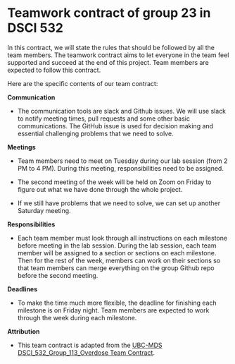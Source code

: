 # Teamwork contract of group 23 in DSCI 532

In this contract, we will state the rules that should be followed by all the team members. The teamwork contract aims to let everyone in the team feel supported and succeed at the end of this project. Team members are expected to follow this contract. 


Here are the specific contents of our team contract:

**Communication**

- The communication tools are slack and Github issues. We will use slack to notify meeting times, pull requests and some other basic communications. The GitHub issue is used for decision making and essential challenging problems that we need to solve. 

**Meetings**

- Team members need to meet on Tuesday during our lab session (from 2 PM to 4 PM). During this meeting, responsibilities need to be assigned.

- The second meeting of the week will be held on Zoom on Friday to figure out what we have done through the whole project. 

- If we still have problems that we need to solve, we can set up another Saturday meeting. 

**Responsibilities**

- Each team member must look through all instructions on each milestone before meeting in the lab session. During the lab session, each team member will be assigned to a section or sections on each milestone. Then for the rest of the week, members can work on their sections so that team members can merge everything on the group Github repo before the second meeting.


**Deadlines**

- To make the time much more flexible, the deadline for finishing each milestone is on Friday night. Team members are expected to work through the week during each milestone.


**Attribution**

- This team contract is adapted from the [UBC-MDS DSCI_532_Group_113_Overdose Team Contract](https://github.com/UBC-MDS/DSCI_532_Group_113_Overdose/blob/master/TEAM_CONTRACT.md).
